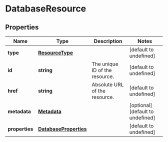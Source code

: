 # DatabaseResource

## Properties
| Name | Type | Description | Notes |
| ------------ | ------------- | ------------- | ------------- |
| **type** | [**ResourceType**](ResourceType.md) |  | [default to undefined] |
| **id** | **string** | The unique ID of the resource. | [default to undefined] |
| **href** | **string** | Absolute URL of the resource. | [default to undefined] |
| **metadata** | [**Metadata**](Metadata.md) |  | [optional] [default to undefined] |
| **properties** | [**DatabaseProperties**](DatabaseProperties.md) |  | [default to undefined] |



